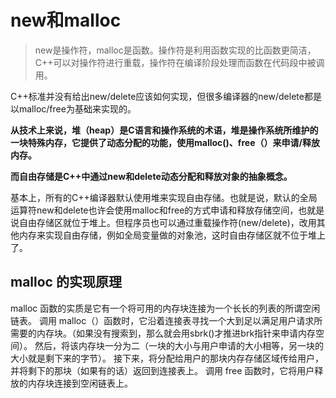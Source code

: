 # new和malloc

>new是操作符，malloc是函数。操作符是利用函数实现的比函数更简洁，C++可以对操作符进行重载，操作符在编译阶段处理而函数在代码段中被调用。

C++标准并没有给出new/delete应该如何实现，但很多编译器的new/delete都是以malloc/free为基础来实现的。

**从技术上来说，堆（heap）是C语言和操作系统的术语，堆是操作系统所维护的一块特殊内存，它提供了动态分配的功能，使用malloc()、free（）来申请/释放内存。**

**而自由存储是C++中通过new和delete动态分配和释放对象的抽象概念。**

基本上，所有的C++编译器默认使用堆来实现自由存储。也就是说，默认的全局运算符new和delete也许会使用malloc和free的方式申请和释放存储空间，也就是说自由存储区就位于堆上。但程序员也可以通过重载操作符(new/delete)，改用其他内存来实现自由存储，例如全局变量做的对象池，这时自由存储区就不位于堆上了。

## malloc 的实现原理

malloc 函数的实质是它有一个将可用的内存块连接为一个长长的列表的所谓空闲链表。 调用 malloc（）函数时，它沿着连接表寻找一个大到足以满足用户请求所需要的内存块。（如果没有搜索到，那么就会用sbrk()才推进brk指针来申请内存空间）。 然后，将该内存块一分为二（一块的大小与用户申请的大小相等，另一块的大小就是剩下来的字节）。 接下来，将分配给用户的那块内存存储区域传给用户，并将剩下的那块（如果有的话）返回到连接表上。 调用 free 函数时，它将用户释放的内存块连接到空闲链表上。
